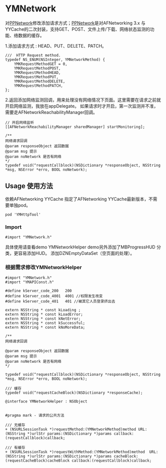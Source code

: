 # YMNetwork


对[PPNetwork](https://github.com/jkpang/PPNetworkHelper)修改添加请求方式；[PPNetwork](https://github.com/jkpang/PPNetworkHelper)是对AFNetworking 3.x 与YYCache的二次封装，支持GET、POST、文件上传/下载、网络状态监测的功能、络数据的缓存。

1.添加请求方式 : HEAD、PUT、DELETE、PATCH。

```
///  HTTP Request method.
typedef NS_ENUM(NSInteger, YMNetworkMethod) {
    YMKRequestMethodGET = 0,
    YMKRequestMethodPOST,
    YMKRequestMethodHEAD,
    YMKRequestMethodPUT,
    YMKRequestMethodDELETE,
    YMKRequestMethodPATCH,
};

```
2.返回添加网络监测回调，用来处理没有网络情况下页面。这里需要在请求之前就开启网络监测，我放在appDelegate。
   如果请求时才开启，第一次监测并不准，需要走AFNetworkReachabilityManager回调。

```
// 开启网络监听
[[AFNetworkReachabilityManager sharedManager] startMonitoring];
```
```
/**
网络请求回调
@param responseObject 返回数据
@param msg 提示
@param noNetwork 是否有网络
*/
typedef void(^requestCallblock)(NSDictionary *responseObject, NSString *msg, NSError *erro, BOOL noNetwork);
```

## Usage 使用方法

依赖AFNetworking YYCache  指定了AFNetworking YYCache最新版本，不需要单独pod。

```
pod 'YMHttpTool'
```
### Import
```objc
#import "YMNetwork.h"
```

具体使用请查看demo YMNetworkHelper
demo另外添加了MBProgressHUD 分类，更容易添加HUD。
添加DZNEmptyDataSet（空页面的处理）。


### 根据需求修改YMNetworkHelper
```
#import "YMNetwork.h"
#import "YMAPIConst.h"

#define kServer_code_200   200
#define kServer_code_4001  4001 //权限发生改变
#define kServer_code_401   401 //被其它人员登录挤出去

extern NSString * const kLoading ;
extern NSString * const kLoadError;
extern NSString * const kNetError;
extern NSString * const kSuccessful;
extern NSString * const kNoMoreData;

/**
网络请求回调

@param responseObject 返回数据
@param msg 提示
@param noNetwork 是否有网络
*/

typedef void(^requestCallblock)(NSDictionary *responseObject, NSString *msg, NSError *erro, BOOL noNetwork);

/// 缓存
typedef void(^requestCacheBlock)(NSDictionary *responseCache);

@interface YMNetworkHelper : NSObject


#pragma mark - 请求的公共方法

/// 无缓存
+ (NSURLSessionTask *)requestMethod:(YMNetworkMethod)method URL:(NSString *)urlStr params:(NSDictionary *)params callback:(requestCallblock)callback;

/// 有缓存
+ (NSURLSessionTask *)requestWithMethod:(YMNetworkMethod)method  URL:(NSString *)urlStr params:(NSDictionary *)params cacheBlock:(requestCacheBlock)cacheBlock callback:(requestCallblock)callback;

```








